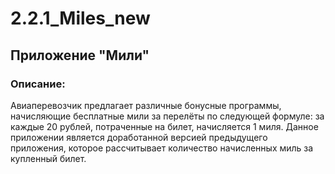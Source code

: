 # 2.2.1_Miles_new

## Приложение "Мили"

### Описание:

Авиаперевозчик предлагает различные бонусные программы, начисляющие бесплатные мили за перелёты по
следующей формуле: за каждые 20 рублей, потраченные на билет, начисляется 1 миля.
Данное приложении является доработанной версией предыдущего приложения, которое рассчитывает количество начисленных миль за купленный билет.
